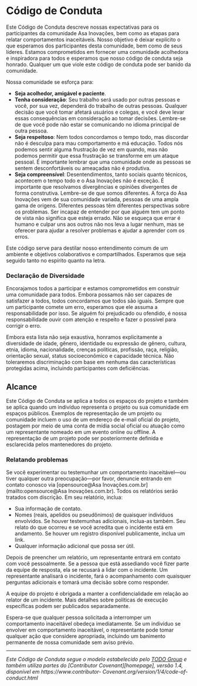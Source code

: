 # Código de Conduta

Este Código de Conduta descreve nossas expectativas para os participantes da comunidade Asa Inovações, bem como as etapas para relatar comportamentos inaceitáveis. Nosso objetivo é deixar explícito o que esperamos dos participantes desta comunidade, bem como de seus líderes. Estamos comprometidos em fornecer uma comunidade acolhedora e inspiradora para todos e esperamos que nosso código de conduta seja honrado. Qualquer um que viole este código de conduta pode ser banido da comunidade.

Nossa comunidade se esforça para:

- **Seja acolhedor, amigável e paciente**.
- **Tenha consideração**: Seu trabalho será usado por outras pessoas e você, por sua vez, dependerá do trabalho de outras pessoas. Qualquer decisão que você tomar afetará usuários e colegas, e você deve levar essas consequências em consideração ao tomar decisões. Lembre-se de que você pode não estar se comunicando no idioma principal de outra pessoa.
- **Seja respeitoso**: Nem todos concordamos o tempo todo, mas discordar não é desculpa para mau comportamento e má educação. Todos nós podemos sentir alguma frustração de vez em quando, mas não podemos permitir que essa frustração se transforme em um ataque pessoal. É importante lembrar que uma comunidade onde as pessoas se sentem desconfortáveis ​​ou ameaçadas não é produtiva.
- **Seja compreensível**: Desentendimentos, tanto sociais quanto técnicos, acontecem o tempo todo e o Asa Inovações não é exceção. É importante que resolvamos divergências e opiniões divergentes de forma construtiva. Lembre-se de que somos diferentes. A força do Asa Inovações vem de sua comunidade variada, pessoas de uma ampla gama de origens. Diferentes pessoas têm diferentes perspectivas sobre os problemas. Ser incapaz de entender por que alguém tem um ponto de vista não significa que esteja errado. Não se esqueça que errar é humano e culpar uns aos outros não nos leva a lugar nenhum, mas se oferecer para ajudar a resolver problemas e ajudar a aprender com os erros.

Este código serve para destilar nosso entendimento comum de um ambiente e objetivos colaborativos e compartilhados. Esperamos que seja seguido tanto no espírito quanto na letra.

### Declaração de Diversidade

Encorajamos todos a participar e estamos comprometidos em construir uma comunidade para todos. Embora possamos não ser capazes de satisfazer a todos, todos concordamos que todos são iguais. Sempre que um participante comete um erro, esperamos que ele assuma a responsabilidade por isso. Se alguém foi prejudicado ou ofendido, é nossa responsabilidade ouvir com atenção e respeito e fazer o possível para corrigir o erro.

Embora esta lista não seja exaustiva, honramos explicitamente a diversidade de idade, gênero, identidade ou expressão de gênero, cultura, etnia, idioma, nacionalidade, crenças políticas, profissão, raça, religião, orientação sexual, status socioeconômico e capacidade técnica. Não toleraremos discriminação com base em nenhuma das características protegidas acima, incluindo participantes com deficiências.

## Alcance

Este Código de Conduta se aplica a todos os espaços do projeto e também se aplica quando um indivíduo representa o projeto ou sua comunidade em espaços públicos. Exemplos de representação de um projeto ou comunidade incluem o uso de um endereço de e-mail oficial do projeto, postagem por meio de uma conta de mídia social oficial ou atuação como um representante nomeado em um evento online ou offline. A representação de um projeto pode ser posteriormente definida e esclarecida pelos mantenedores do projeto.

### Relatando problemas

Se você experimentar ou testemunhar um comportamento inaceitável—ou tiver qualquer outra preocupação—por favor, denuncie entrando em contato conosco via [opensource@Asa Inovações.com.br](mailto:opensource@Asa Inovações.com.br). Todos os relatórios serão tratados com discrição. Em seu relatório, inclua:

- Sua informação de contato.
- Nomes (reais, apelidos ou pseudônimos) de quaisquer indivíduos envolvidos. Se houver testemunhas adicionais, inclua-as também. Seu relato do que ocorreu e se você acredita que o incidente está em andamento. Se houver um registro disponível publicamente, inclua um link.
- Qualquer informação adicional que possa ser útil.

Depois de preencher um relatório, um representante entrará em contato com você pessoalmente. Se a pessoa que está assediando você fizer parte da equipe de resposta, ela se recusará a lidar com o incidente. Um representante analisará o incidente, fará o acompanhamento com quaisquer perguntas adicionais e tomará uma decisão sobre como responder.

A equipe do projeto é obrigada a manter a confidencialidade em relação ao relator de um incidente. Mais detalhes sobre políticas de execução específicas podem ser publicados separadamente.

Espera-se que qualquer pessoa solicitada a interromper um comportamento inaceitável obedeça imediatamente. Se um indivíduo se envolver em comportamento inaceitável, o representante pode tomar qualquer ação que considere apropriada, incluindo um banimento permanente de nossa comunidade sem aviso prévio.

---

_Este Código de Conduta segue o modelo estabelecido pelo [TODO Group](https://todogroup.org) e também utiliza partes do [Contributor Covenant][homepage], versão 1.4, disponível em https://www.contributor- Covenant.org/version/1/4/code-of-conduct.html_

[página inicial]: https://www.contributor-covenant.org.
